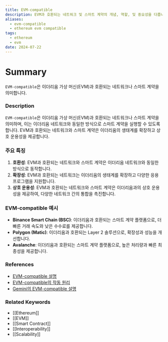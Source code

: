 ```yaml
---
title: EVM-compatible
description: EVM과 호환되는 네트워크 및 스마트 계약의 개념, 역할, 및 중요성을 다룹니다.
aliases:
  - evm-compatible
  - ethereum evm compatible
tags:
  - ethereum
  - evm
date: 2024-07-22
---
```

# Summary

`EVM-compatible`은 이더리움 가상 머신(EVM)과 호환되는 네트워크나 스마트 계약을 의미합니다.

### Description

`EVM-compatible`은 이더리움 가상 머신(EVM)과 호환되는 네트워크나 스마트 계약을 의미하며, 이는 이더리움 네트워크와 동일한 방식으로 스마트 계약을 실행할 수 있도록 합니다. EVM과 호환되는 네트워크와 스마트 계약은 이더리움의 생태계를 확장하고 상호 운용성을 제공합니다.

### 주요 특징

1. **호환성**: EVM과 호환되는 네트워크와 스마트 계약은 이더리움 네트워크와 동일한 방식으로 동작합니다.
2. **확장성**: EVM과 호환되는 네트워크는 이더리움의 생태계를 확장하고 다양한 응용 프로그램을 지원합니다.
3. **상호 운용성**: EVM과 호환되는 네트워크와 스마트 계약은 이더리움과의 상호 운용성을 제공하여, 다양한 네트워크 간의 통합을 촉진합니다.

### EVM-compatible 예시

- **Binance Smart Chain (BSC)**: 이더리움과 호환되는 스마트 계약 플랫폼으로, 더 빠른 거래 속도와 낮은 수수료를 제공합니다.
- **Polygon (Matic)**: 이더리움과 호환되는 Layer 2 솔루션으로, 확장성과 성능을 개선합니다.
- **Avalanche**: 이더리움과 호환되는 스마트 계약 플랫폼으로, 높은 처리량과 빠른 최종성을 제공합니다.

### References

- [EVM-compatible 설명](https://en.wikipedia.org/wiki/Ethereum#EVM-compatible)
- [EVM-compatible의 작동 원리](https://ethereum.org/en/glossary/#evm-compatible)
- [Gemini의 EVM-compatible 설명](https://www.gemini.com/cryptopedia/search?query=evm-compatible)

### Related Keywords

- [[Ethereum]]
- [[EVM]]
- [[Smart Contract]]
- [[Interoperability]]
- [[Scalability]]
